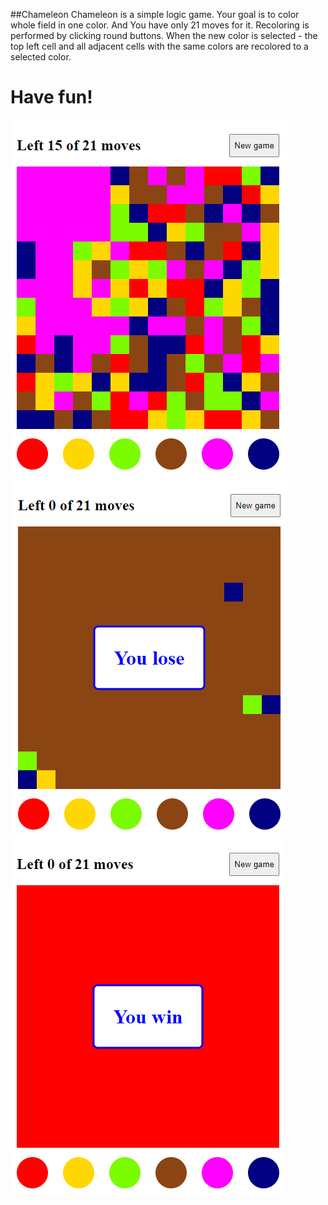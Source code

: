 ##Chameleon
Chameleon is a simple logic game. Your goal is to color whole field in one color. And You have only 21 moves for it. Recoloring is performed by clicking round buttons. When the new color is selected - the top left cell and all adjacent cells with the same colors are recolored to a selected color.

Have fun!
=====
![Screen 1](/media/screen1.png)![Screen 2](/media/screen2.png)![Screen 2](/media/screen3.png)